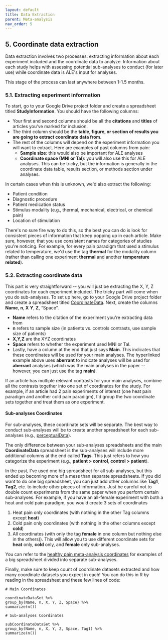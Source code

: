 ```yaml
---
layout: default
title: Data Extraction
parent: Meta-analysis
nav_order: 5
---
```


## 5. Coordinate data extraction
Data extraction involves two processes: extracting information about each experiment included and the coordinate data to analyze. Information about each study helps with assessing potential sub-analyses to conduct (for later use) while coordinate data is ALE's input for analyses.

This stage of the process can last anywhere between 1-1.5 months.

### 5.1. Extracting experiment information
To start, go to your Google Drive project folder and create a spreadsheet titled **StudyInformation**. You should have the following columns:
  * Your first and second columns should be all the **citations** and **titles** of articles you've marked for inclusion.
  * The third column should be the **table, figure, or section of results you are going to extract coordinate data from**.
  * The rest of the columns will depend on the experiment information you will want to extract. Here are examples of past columns from pain:
    * **Sample size**: this would also be important for ALE analyses
    * **Coordinate space (MNI or Tal)**: you will also use this for ALE analyses. This can be tricky, but the information is generally in the coordinate data table, results section, or methods section under analyses.

In certain cases when this is unknown, we'd also extract the following:
* Patient condition
* Diagnostic procedure
* Patient medication status
* Stimulus modality (e.g., thermal, mechanical, electrical, or chemical pain)
* Location of stimulation

There's no sure fire way to do this, so the best you can do is look for consistent pieces of information that keep popping up in each article. Make sure, however, that you use consistent names for categories of studies you're noticing. For example, for every pain paradigm that used a stimulus related to temperature, we'd use the tag **thermal** for the modality column (rather than calling one experiment **thermal** and another **temperature related**).

### 5.2. Extracting coordinate data

This part is very straightforward -- you will just be extracting the X, Y, Z coordinates for each experiment included. The tricky part will come when you do sub-analyses. To set up here, go to your Google Drive project folder and create a spreadsheet titled [CoordinateData](https://github.com/PennLINC/Xu_fMRIChronicPain/blob/master/ale/painCoords_20200113.xls). Next, create the columns **Name**, **n**, **X** **Y**, **Z**, “Space”.
* **Name** refers to the citation of the experiment you're extracting data from
* **n** refers to sample size (in patients vs. controls contrasts, use sample size of patients)
* **X,Y,Z** are the XYZ coordinates
* **Space** refers to whether the experiment used MNI or Tal.
* Lastly, have a column at the end that just says **Main**. This indicates that these coordinates will be used for your main analyses. The hyperlinked example above uses **aberrant** to indicate analyses will be used for **aberrant** analyses (which was the main analyses in the paper -- however, you can just use the tag **main**).

If an article has multiple relevant contrasts for your main analyses, combine all the contrasts together into one set of coordinates for the study. For example, if an article had 2 pain experiments of interest (one heat pain paradigm and another cold pain paradigm), I'd group the two coordinate sets together and treat them as one experiment.

#### Sub-analyses Coordinates
For sub-analyses, these coordinate sets will be separate. The best way to conduct sub-analyses will be to create another spreadsheet for each sub-analyses (e.g., [perceptualData](https://github.com/PennLINC/Xu_fMRIChronicPain/blob/master/ale/perceptualData_2020-01-21.xls)).

The only difference between your sub-analyses spreadsheets and the main **CoordinateData** spreadsheet is the sub-analyses will include more additional columns at the end called **Tags**. This just refers to how you categorize the experiment (e.g., **patient > control**, **control > patient**).

In the past, I've used one big spreadsheet for all sub-analyses, but this ended up becoming more of a mess than separate spreadsheets. If you did want to do one big spreadsheet, you can just add other columns like **Tag1**, **Tag2**, etc. to include other pieces of information. Just be careful not to double count experiments from the same paper when you perform certain sub-analyses. For example, if you have an all-female experiment with both a heat and cold pain paradigm, you would create 3 sets of coordinates
1. Heat pain only coordinates (with nothing in the other Tag columns except **heat**)
2. Cold pain only coordinates (with nothing in the other columns except **cold**)
3. All coordinates (with only the tag **female** in one column but nothing else in the others)).
This will allow you to use different coordinate sets for **heat** only, **cold** only, and **female** only sub-analyses.

You can refer to the [healthy pain meta-analysis coordinates](https://github.com/PennLINC/Xu_PainHealthy/blob/master/EickhoffALE/data/painHealthyCoords_20190426.xls) for examples of a big spreadsheet divided into separate sub-analyses.

Finally, make sure to keep count of coordinate datasets extracted and how many coordinate datasets you expect in each! You can do this in R by reading in the spreadsheet and these few lines of code:

```
# Main Coordinates

coordinateDataSet %>%
group_by(Name, n, X, Y, Z, Space) %>%
summarize(n())

# Sub-analyses Coordinates

subCoordinateDataSet %>%
group_by(Name, n, X, Y, Z, Space, Tag1) %>%
summarize(n())
```
